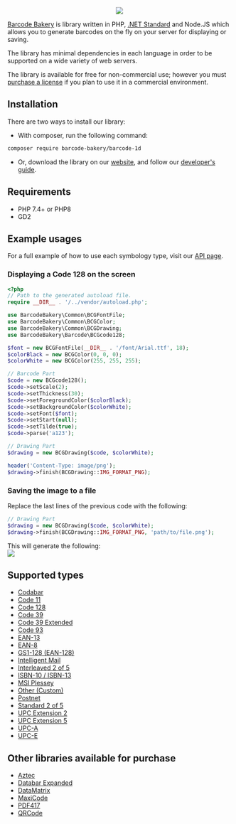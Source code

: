 <p align="center"><a href="https://www.barcodebakery.com" target="_blank">
    <img src="https://www.barcodebakery.com/images/BCG-Logo-SQ-GitHub.svg">
</a></p>

[Barcode Bakery][1] is library written in PHP, [.NET Standard][32] and Node.JS which allows you to generate barcodes on the fly on your server for displaying or saving.

The library has minimal dependencies in each language in order to be supported on a wide variety of web servers.

The library is available for free for non-commercial use; however you must [purchase a license][2] if you plan to use it in a commercial environment.

Installation
------------
There are two ways to install our library:

* With composer, run the following command:
```sh
composer require barcode-bakery/barcode-1d
```
* Or, download the library on our [website][3], and follow our [developer's guide][4].

Requirements
------------
* PHP 7.4+ or PHP8
* GD2

Example usages
--------------
For a full example of how to use each symbology type, visit our [API page][5].

### Displaying a Code 128 on the screen
```php
<?php
// Path to the generated autoload file.
require __DIR__ . '/../vendor/autoload.php';

use BarcodeBakery\Common\BCGFontFile;
use BarcodeBakery\Common\BCGColor;
use BarcodeBakery\Common\BCGDrawing;
use BarcodeBakery\Barcode\BCGcode128;

$font = new BCGFontFile(__DIR__ . '/font/Arial.ttf', 18);
$colorBlack = new BCGColor(0, 0, 0);
$colorWhite = new BCGColor(255, 255, 255);

// Barcode Part
$code = new BCGcode128();
$code->setScale(2);
$code->setThickness(30);
$code->setForegroundColor($colorBlack);
$code->setBackgroundColor($colorWhite);
$code->setFont($font);
$code->setStart(null);
$code->setTilde(true);
$code->parse('a123');

// Drawing Part
$drawing = new BCGDrawing($code, $colorWhite);

header('Content-Type: image/png');
$drawing->finish(BCGDrawing::IMG_FORMAT_PNG);
```

### Saving the image to a file
Replace the last lines of the previous code with the following:
```php
// Drawing Part
$drawing = new BCGDrawing($code, $colorWhite);
$drawing->finish(BCGDrawing::IMG_FORMAT_PNG, 'path/to/file.png');
```

This will generate the following:
<br />
<img src="https://www.barcodebakery.com/images/code-128-github.png">

Supported types
---------------
* [Codabar][6]
* [Code 11][7]
* [Code 128][8]
* [Code 39][9]
* [Code 39 Extended][10]
* [Code 93][11]
* [EAN-13][12]
* [EAN-8][13]
* [GS1-128 (EAN-128)][14]
* [Intelligent Mail][15]
* [Interleaved 2 of 5][16]
* [ISBN-10 / ISBN-13][17]
* [MSI Plessey][18]
* [Other (Custom)][19]
* [Postnet][20]
* [Standard 2 of 5][21]
* [UPC Extension 2][22]
* [UPC Extension 5][23]
* [UPC-A][24]
* [UPC-E][25]

Other libraries available for purchase
--------------------------------------
* [Aztec][26]
* [Databar Expanded][27]
* [DataMatrix][28]
* [MaxiCode][29]
* [PDF417][30]
* [QRCode][31]


[1]: https://www.barcodebakery.com
[2]: https://www.barcodebakery.com/en/purchase
[3]: https://www.barcodebakery.com/en/download
[4]: https://www.barcodebakery.com/en/docs/php/guide
[5]: https://www.barcodebakery.com/en/docs/php/barcode/1d
[6]: https://www.barcodebakery.com/en/docs/php/barcode/codabar/api
[7]: https://www.barcodebakery.com/en/docs/php/barcode/code11/api
[8]: https://www.barcodebakery.com/en/docs/php/barcode/code128/api
[9]: https://www.barcodebakery.com/en/docs/php/barcode/code39/api
[10]: https://www.barcodebakery.com/en/docs/php/barcode/code39extended/api
[11]: https://www.barcodebakery.com/en/docs/php/barcode/code93/api
[12]: https://www.barcodebakery.com/en/docs/php/barcode/ean13/api
[13]: https://www.barcodebakery.com/en/docs/php/barcode/ean8/api
[14]: https://www.barcodebakery.com/en/docs/php/barcode/gs1128/api
[15]: https://www.barcodebakery.com/en/docs/php/barcode/intelligentmail/api
[16]: https://www.barcodebakery.com/en/docs/php/barcode/i25/api
[17]: https://www.barcodebakery.com/en/docs/php/barcode/isbn/api
[18]: https://www.barcodebakery.com/en/docs/php/barcode/msi/api
[19]: https://www.barcodebakery.com/en/docs/php/barcode/othercode/api
[20]: https://www.barcodebakery.com/en/docs/php/barcode/postnet/api
[21]: https://www.barcodebakery.com/en/docs/php/barcode/s25/api
[22]: https://www.barcodebakery.com/en/docs/php/barcode/upcext2/api
[23]: https://www.barcodebakery.com/en/docs/php/barcode/upcext5/api
[24]: https://www.barcodebakery.com/en/docs/php/barcode/upca/api
[25]: https://www.barcodebakery.com/en/docs/php/barcode/upce/api
[26]: https://www.barcodebakery.com/en/docs/php/barcode/aztec/api
[27]: https://www.barcodebakery.com/en/docs/php/barcode/databarexpanded/api
[28]: https://www.barcodebakery.com/en/docs/php/barcode/datamatrix/api
[29]: https://www.barcodebakery.com/en/docs/php/barcode/maxicode/api
[30]: https://www.barcodebakery.com/en/docs/php/barcode/pdf417/api
[31]: https://www.barcodebakery.com/en/docs/php/barcode/qrcode/api
[32]: https://github.com/barcode-bakery/barcode-dotnet-1d/
